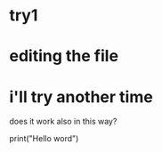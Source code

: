 # try1

# editing the file

# i'll try another time

does it work also in this way?

print("Hello word")
